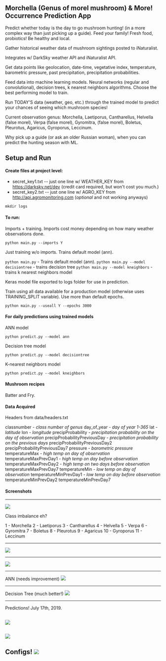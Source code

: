 ## Morchella (Genus of morel mushroom) & More! Occurrence Prediction App

Predict whether today is the day to go mushroom hunting! (in a more complex way than just picking up a guide). Feed your family! Fresh food, probiotics! Be healthy and local. 

Gather historical weather data of mushroom sightings posted to iNaturalist.

Integrates w/ DarkSky weather API and iNaturalist API.

Get data points like geolocation, date-time, vegetative index, temperature, barometric pressure, past precipitation, precipitation probabilities.

Feed data into machine learning models. Neural networks (regular and convolutional), decision trees, k nearest neighbors algorithms. Choose the best performing model to train.

Run TODAY'S data (weather, geo, etc.) through the trained model to predict your chances of seeing which mushroom species!

Current observation genus: Morchella, Laetiporus, Cantharellus, Helvella (false morel), Verpa (false morel), Gyromitra, (false morel), Boletus, Pleurotus, Agaricus, Gyroporus, Leccinum.

Why pick up a guide (or ask an older Russian woman), when you can predict the hunting season with ML.

## Setup and Run

#### Create files at project level:

- secret_key1.txt -- just one line w/ WEATHER_KEY from https://darksky.net/dev (credit card required, but won't cost you much.)
- secret_key2.txt -- just one line w/ AGRO_KEY from http://api.agromonitoring.com (*optional* and not working anyways)

`mkdir logs`

#### To run:

Imports + training. Imports cost money depending on how many weather observations done.

`python main.py --imports Y`

Just training w/o imports. Trains default model (ann).

`python main.py`  - Trains default model (ann).
`python main.py --model decisiontree` - trains decision tree
`python main.py --model kneighbors` - trains k nearest neighbors model

Keras model file exported to logs folder for use in prediction.

Train using all data available for a production model (otherwise uses TRAINING_SPLIT variable). Use more than default epochs.

`python main.py --useall Y --epochs 3000`

#### For daily predictions using trained models

ANN model

`python predict.py --model ann`

Decision tree model

`python predict.py --model decisiontree`

K-nearest neighbors model

`python predict.py --model kneighbors`

#### Mushroom recipes

Batter and Fry.

#### Data Acquired

Headers from data/headers.txt

classnumber - *class number of genus*
day_of_year - *day of year 1-365*
lat - *latitude*
lon - *longitude*
precipProbability - *precipitation probability on the day of observation*
precipProbabilityPreviousDay - *precipitation probability on the previous days*
precipProbabilityPreviousDay2
precipProbabilityPreviousDay7
pressure - *barometric pressure*
temperatureMax - *high temp on day of observation*
temperatureMaxPrevDay1 - *high temp on day before observation*
temperatureMaxPrevDay2 - *high temp on two days before observation*
temperatureMaxPrevDay7
temperatureMin - *low temp on day of observation*
temperatureMinPrevDay1 - *low temp on day before observation*
temperatureMinPrevDay2
temperatureMinPrevDay7

#### Screenshots
---
![](images/training_ann1.png)

Class imbalance eh?

1 - Morchella
2 - Laetiporus
3 - Cantharellus
4 - Helvella
5 - Verpa
6 - Gyromitra
7 - Boletus
8 - Pleurotus
9 - Agaricus
10 - Gyroporus
11 - Leccinum

---
![](images/training_ann2.png)

---
![](images/training_ann3.png)

---
ANN (needs improvement)
![](images/confusion_matrix_ann.png)

---
Decision Tree (much better!)
![](images/confusion_matrix_decisiontree.png)

---
Predictions! July 17th, 2019.

![](images/predict_ann.png)
---
![](images/predict_dt.png)
---
Configs!
![](images/configs.png)
---
